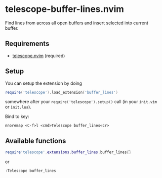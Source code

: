 # telescope-buffer-lines.nvim

Find lines from across all open buffers and insert selected into current buffer.

## Requirements

- [telescope.nvim](https://github.com/nvim-telescope/telescope.nvim) (required)

## Setup

You can setup the extension by doing

```lua
require('telescope').load_extension('buffer_lines')
```

somewhere after your `require('telescope').setup()` call (in your ``init.vim`` or ``init.lua``).

Bind to key:

```vim
nnoremap <C-f>l <cmd>Telescope buffer_lines<cr>
```

## Available functions

```lua
require'telescope'.extensions.buffer_lines.buffer_lines{}
```

or

```vim
:Telescope buffer_lines
```

